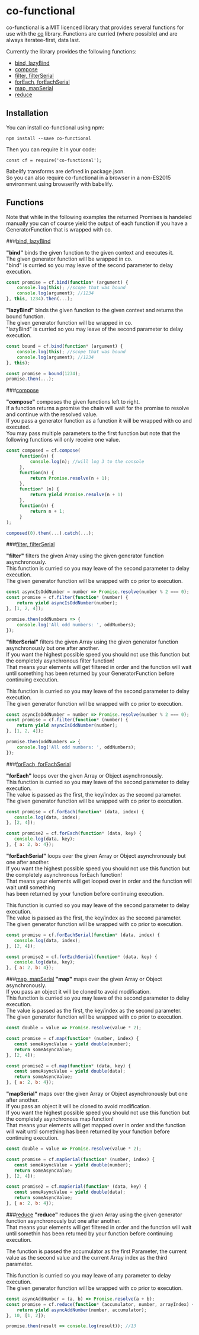 # co-functional

co-functional is a MIT licenced library that provides several functions for use with the [co](https://github.com/tj/co)
library. Functions are curried (where possible) and are always iteratee-first, data last.

Currently the library provides the following functions:
- [bind, lazyBind](#bind)
- [compose](#compose)
- [filter, filterSerial](#filter)
- [forEach, forEachSerial](#for-each)
- [map, mapSerial](#map)
- [reduce](#reduce)

## Installation
You can install co-functional using npm:
```
npm install --save co-functional
```
Then you can require it in your code:
```
const cf = require('co-functional');
```

Babelify transforms are defined in package.json.  
So you can also require co-functional in a browser in a non-ES2015 environment using browserify with babelify.

## Functions

Note that while in the following examples the returned Promises is handeled manually
you can of course yield the output of each function if you have a GeneratorFunction that is wrapped with co.

###[bind, lazyBind](#bind)

**"bind"** binds the given function to the given context and executes it.  
The given generator function will be wrapped in co.  
"bind" is curried so you may leave of the second parameter to delay execution.  
```javascript
const promise = cf.bind(function* (argument) {
    console.log(this); //scope that was bound
    console.log(argument); //1234
}, this, 1234).then(...);
```

**"lazyBind"** binds the given function to the given context and returns the bound function.  
The given generator function will be wrapped in co.  
"lazyBind" is curried so you may leave of the second parameter to delay execution.  
```javascript
const bound = cf.bind(function* (argument) {
    console.log(this); //scope that was bound
    console.log(argument); //1234
}, this);

const promise = bound(1234);
promise.then(...);
```

###[compose](#compose)

**"compose"** composes the given functions left to right.  
If a function returns a promise the chain will wait for the promise to resolve and continue with the resolved value.  
If you pass a generator function as a function it will be wrapped with co and executed.  
You may pass multiple parameters to the first function but note that the following functions will only receive one value.
```javascript
const composed = cf.compose(
     function(n) {
         console.log(n); //will log 3 to the console
     },
     function(n) {
         return Promise.resolve(n + 1);
     },
     function* (n) {
         return yield Promise.resolve(n + 1)
     },
     function(n) {
         return n + 1;
     }
);

composed(0).then(...).catch(...);
```

###[filter, filterSerial](#filter)

**"filter"** filters the given Array using the given generator function asynchronously.  
This function is curried so you may leave of the second parameter to delay execution.  
The given generator function will be wrapped with co prior to execution.  

```javascript
const asyncIsOddNumber = number => Promise.resolve(number % 2 === 0);
const promise = cf.filter(function* (number) {
    return yield asyncIsOddNumber(number);
}, [1, 2, 4]);

promise.then(oddNumbers => {
    console.log('All odd numbers: ', oddNumbers);
});
```

**"filterSerial"** filters the given Array using the given generator function asynchronously but one after another.  
If you want the highest possible speed you should not use this function but the completely asynchronous filter function!  
That means your elements will get filtered in order and the function will wait until something
has been returned by your GeneratorFunction before continuing execution.

This function is curried so you may leave of the second parameter to delay execution.  
The given generator function will be wrapped with co prior to execution.  

```javascript
const asyncIsOddNumber = number => Promise.resolve(number % 2 === 0);
const promise = cf.filter(function* (number) {
    return yield asyncIsOddNumber(number);
}, [1, 2, 4]);

promise.then(oddNumbers => {
    console.log('All odd numbers: ', oddNumbers);
});
```
###[forEach, forEachSerial](#for-each)

**"forEach"** loops over the given Array or Object asynchronously.  
This function is curried so you may leave of the second parameter to delay execution.  
The value is passed as the first, the key/index as the second parameter.  
The given generator function will be wrapped with co prior to execution.

```javascript
const promise = cf.forEach(function* (data, index) {
   console.log(data, index);
}, [2, 4]);

const promise2 = cf.forEach(function* (data, key) {
   console.log(data, key);
}, { a: 2, b: 4});
```

**"forEachSerial"** loops over the given Array or Object asynchronously but one after another.  
If you want the highest possible speed you should not use this function but the completely asynchronous forEach function!  
That means your elements will get looped over in order and the function will wait until something  
has been returned by your function before continuing execution.

This function is curried so you may leave of the second parameter to delay execution.  
The value is passed as the first, the key/index as the second parameter.  
The given generator function will be wrapped with co prior to execution.

```javascript
const promise = cf.forEachSerial(function* (data, index) {
   console.log(data, index);
}, [2, 4]);

const promise2 = cf.forEachSerial(function* (data, key) {
   console.log(data, key);
}, { a: 2, b: 4});
```

###[map, mapSerial](#map)
**"map"** maps over the given Array or Object asynchronously.  
If you pass an object it will be cloned to avoid modification.  
This function is curried so you may leave of the second parameter to delay execution.  
The value is passed as the first, the key/index as the second parameter.  
The given generator function will be wrapped with co prior to execution.  

```javascript
const double = value => Promise.resolve(value * 2);

const promise = cf.map(function* (number, index) {
   const someAsyncValue = yield double(number);
   return someAsyncValue;
}, [2, 4]);

const promise2 = cf.map(function* (data, key) {
   const someAsyncValue = yield double(data);
   return someAsyncValue;
}, { a: 2, b: 4});
```

**"mapSerial"** maps over the given Array or Object asynchronously but one after another.  
If you pass an object it will be cloned to avoid modification.  
If you want the highest possible speed you should not use this function but the completely asynchronous map function!  
That means your elements will get mapped over in order and the function will wait until something
has been returned by your function before continuing execution.

```javascript
const double = value => Promise.resolve(value * 2);

const promise = cf.mapSerial(function* (number, index) {
   const someAsyncValue = yield double(number);
   return someAsyncValue;
}, [2, 4]);

const promise2 = cf.mapSerial(function* (data, key) {
   const someAsyncValue = yield double(data);
   return someAsyncValue;
}, { a: 2, b: 4});
```

###[reduce](#reduce)
**"reduce"** reduces the given Array using the given generator function asynchronously but one after another.  
That means your elements will get filtered in order and the function will wait until somethin
has been returned by your function before continuing execution.

The function is passed the accumulator as the first Parameter, the current value as the second value
and the current Array index as the third parameter.

This function is curried so you may leave of any parameter to delay execution.  
The given generator function will be wrapped with co prior to execution.  

```javascript
const asyncAddNumber = (a, b) => Promise.resolve(a + b);
const promise = cf.reduce(function* (accumulator, number, arrayIndex) {
    return yield asyncAddNumber(number, accumulator);
}, 10, [1, 2]);

promise.then(result => console.log(result)); //13
```